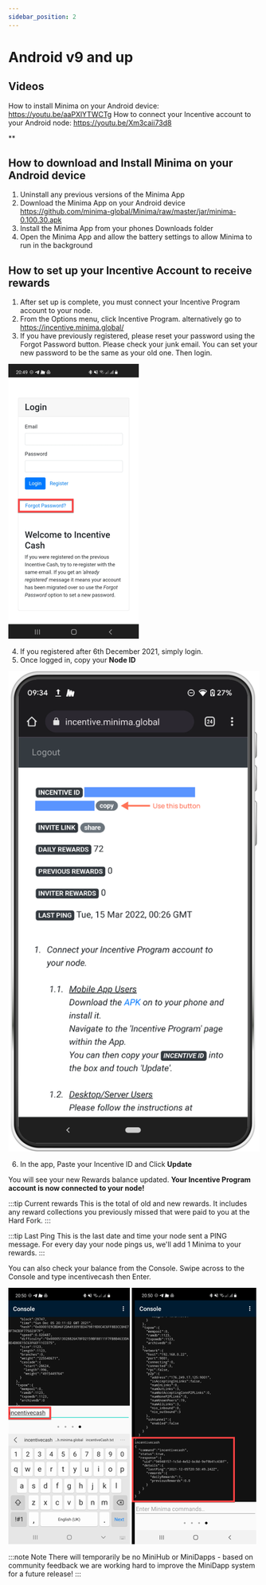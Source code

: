 ```yaml
---
sidebar_position: 2
---
```


# Android v9 and up

## Videos
How to install Minima on your Android device: https://youtu.be/aaPXlYTWCTg
How to connect your Incentive account to your Android node: https://youtu.be/Xm3caii73d8

**

## How to download and Install Minima on your Android device

1. Uninstall any previous versions of the Minima App 
2. Download the Minima App on your Android device https://github.com/minima-global/Minima/raw/master/jar/minima-0.100.30.apk
3. Install the Minima App from your phones Downloads folder
4. Open the Minima App and allow the battery settings to allow Minima to run in the background

## How to set up your Incentive Account to receive rewards
1. After set up is complete, you must connect your Incentive Program account to your node.
2. From the Options menu, click Incentive Program. 
alternatively go to https://incentive.minima.global/ 
3. If you have previously registered, please reset your password using the Forgot Password button. Please check your junk email. You can set your new password to be the same as your old one. Then login.


![Login](/img/runanode/android_1.png#width50)

4. If you registered after 6th December 2021, simply login.
5. Once logged in, copy your **Node ID**

![Node ID](/img/runanode/android_2.png#width50)

6. In the app, Paste your Incentive ID and Click **Update**

You will see your new Rewards balance updated. 
**Your Incentive Program account is now connected to your node!**

:::tip Current rewards
This is the total of old and new rewards. It includes any reward collections you previously missed that were paid to you at the Hard Fork.
:::

:::tip Last Ping
This is the last date and time your node sent a PING message. For every day your node pings us, we'll add 1 Minima to your rewards. 
:::

You can also check your balance from the Console. Swipe across to the Console and type incentivecash then Enter. 

![Console](/img/runanode/android_3.png#width50)
![Console](/img/runanode/android_4.png#width50)

:::note Note
There will temporarily be no MiniHub or MiniDapps - based on community feedback we are working hard to improve the MiniDapp system for a future release! 
:::


